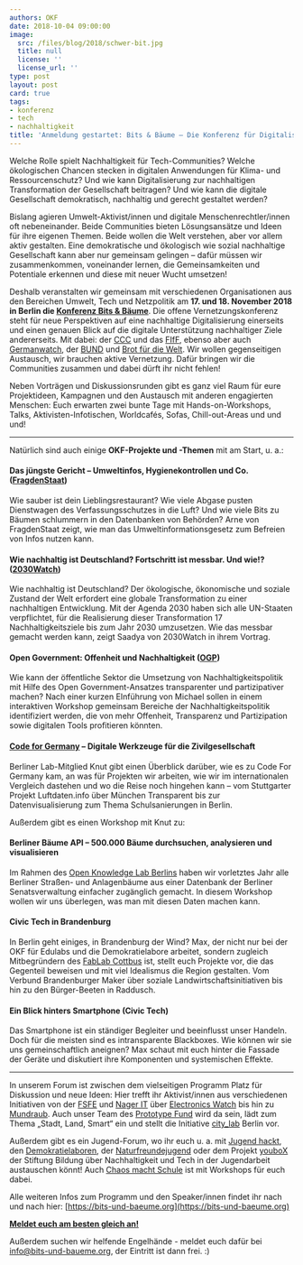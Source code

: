 ```yaml
---
authors: OKF
date: 2018-10-04 09:00:00
image:
  src: /files/blog/2018/schwer-bit.jpg
  title: null
  license: ''
  license_url: ''
type: post
layout: post
card: true
tags:
- konferenz
- tech
- nachhaltigkeit
title: 'Anmeldung gestartet: Bits & Bäume – Die Konferenz für Digitalisierung, Tech und Nachhaltigkeit'
---
```


Welche Rolle spielt Nachhaltigkeit für Tech-Communities? Welche ökologischen Chancen stecken in digitalen Anwendungen für Klima- und Ressourcenschutz? Und wie kann Digitalisierung zur nachhaltigen Transformation der Gesellschaft beitragen? Und wie kann die digitale Gesellschaft demokratisch, nachhaltig und gerecht gestaltet werden?

Bislang agieren Umwelt-Aktivist/innen und digitale Menschenrechtler/innen oft nebeneinander. Beide Communities bieten Lösungsansätze und Ideen für ihre eigenen Themen. Beide wollen die Welt verstehen, aber vor allem aktiv gestalten. Eine demokratische und ökologisch wie sozial nachhaltige Gesellschaft kann aber nur gemeinsam gelingen – dafür müssen wir zusammenkommen, voneinander lernen, die Gemeinsamkeiten und Potentiale erkennen und diese mit neuer Wucht umsetzen!

Deshalb veranstalten wir gemeinsam mit verschiedenen Organisationen aus den Bereichen Umwelt, Tech und Netzpolitik am **17. und 18. November 2018 in Berlin die [Konferenz Bits & Bäume](https://bits-und-baeume.org)**. Die offene Vernetzungskonferenz steht für neue Perspektiven auf eine nachhaltige Digitalisierung einerseits und einen genauen Blick auf die digitale Unterstützung nachhaltiger Ziele andererseits. Mit dabei: der [CCC](https://www.ccc.de/) und das [FIfF](https://www.fiff.de/), ebenso aber auch [Germanwatch](https://germanwatch.org/), der [BUND](https://www.bund.net/) und [Brot für die Welt](https://www.brot-fuer-die-welt.de/). Wir wollen gegenseitigen Austausch, wir brauchen aktive Vernetzung. Dafür bringen wir die Communities zusammen und dabei dürft ihr nicht fehlen!

Neben Vorträgen und Diskussionsrunden gibt es ganz viel Raum für eure Projektideen, Kampagnen und den Austausch mit anderen engagierten Menschen: Euch erwarten zwei bunte Tage mit Hands-on-Workshops, Talks, Aktivisten-Infotischen, Worldcafés, Sofas, Chill-out-Areas und und und!

----

Natürlich sind auch einige **OKF-Projekte und -Themen** mit am Start, u. a.:

#### Das jüngste Gericht – Umweltinfos, Hygienekontrollen und Co. ([FragdenStaat](https://fragdenstaat.de/))

Wie sauber ist dein Lieblingsrestaurant? Wie viele Abgase pusten Dienstwagen des Verfassungsschutzes in die Luft? Und wie viele Bits zu Bäumen schlummern in den Datenbanken von Behörden? Arne von FragdenStaat zeigt, wie man das Umweltinformationsgesetz zum Befreien von Infos nutzen kann.

#### Wie nachhaltig ist Deutschland? Fortschritt ist messbar. Und wie!? ([2030Watch](https://www.2030-watch.de/))

Wie nachhaltig ist Deutschland? Der ökologische, ökonomische und soziale Zustand der Welt erfordert eine globale Transformation zu einer nachhaltigen Entwicklung. Mit der Agenda 2030 haben sich alle UN-Staaten verpflichtet, für die Realisierung dieser Transformation 17 Nachhaltigkeitsziele bis zum Jahr 2030 umzusetzen. Wie das messbar gemacht werden kann, zeigt Saadya von 2030Watch in ihrem Vortrag.

#### Open Government: Offenheit und Nachhaltigkeit ([OGP](https://okfn.de/themen/offenes-regierungshandeln/))

Wie kann der öffentliche Sektor die Umsetzung von Nachhaltigkeitspolitik mit Hilfe des Open Government-Ansatzes transparenter und partizipativer machen? Nach einer kurzen EInführung von Michael sollen in einem interaktiven Workshop gemeinsam Bereiche der Nachhaltigkeitspolitik identifiziert werden, die von mehr Offenheit, Transparenz und Partizipation sowie digitalen Tools profitieren könnten.

#### [Code for Germany](https://codefor.de/) – Digitale Werkzeuge für die Zivilgesellschaft
Berliner Lab-Mitglied Knut gibt einen Überblick darüber, wie es zu Code For Germany kam, an was für Projekten wir arbeiten, wie wir im internationalen Vergleich dastehen und wo die Reise noch hingehen kann – vom Stuttgarter Projekt Luftdaten.info über München Transparent bis zur Datenvisualisierung zum Thema Schulsanierungen in Berlin.

Außerdem gibt es einen Workshop mit Knut zu: 
#### Berliner Bäume API – 500.000 Bäume durchsuchen, analysieren und visualisieren
Im Rahmen des [Open Knowledge Lab Berlins](https://codefor.de/berlin/) haben wir vorletztes Jahr alle Berliner Straßen- und Anlagenbäume aus einer Datenbank der Berliner Senatsverwaltung einfacher zugänglich gemacht. In diesem Workshop wollen wir uns überlegen, was man mit diesen Daten machen kann.

#### Civic Tech in Brandenburg
In Berlin geht einiges, in Brandenburg der Wind? Max, der nicht nur bei der OKF für Edulabs und die Demokratielabore arbeitet, sondern zugleich Mitbegründern des [FabLab Cottbus](http://blog.fablab-cottbus.de/) ist, stellt euch Projekte vor, die das Gegenteil beweisen und mit viel Idealismus die Region gestalten. Vom Verbund Brandenburger Maker über soziale Landwirtschaftsinitiativen bis hin zu den Bürger-Beeten in Raddusch. 

#### Ein Blick hinters Smartphone (Civic Tech)
Das Smartphone ist ein ständiger Begleiter und beeinflusst unser Handeln. Doch für die meisten sind es intransparente Blackboxes. Wie können wir sie uns gemeinschaftlich aneignen? Max schaut mit euch hinter die Fassade der Geräte und diskutiert ihre Komponenten und systemischen Effekte. 

----

In unserem Forum ist zwischen dem vielseitigen Programm Platz für Diskussion und neue Ideen: Hier trefft ihr Aktivist/innen aus verschiedenen Initiativen von der [FSFE](http://fsfe.org/) und [Nager IT](https://www.nager-it.de/) über [Electronics Watch](http://electronicswatch.org/de) bis hin zu [Mundraub](https://mundraub.org/). Auch unser Team des [Prototype Fund](https://prototypefund.de/) wird da sein, lädt zum Thema „Stadt, Land, Smart“ ein und stellt die Initiative [city_lab](http://citylab.berlin/) Berlin vor. 

Außerdem gibt es ein Jugend-Forum, wo ihr euch u. a. mit [Jugend hackt](https://jugendhackt.org/), den [Demokratielaboren](https://demokratielabore.de/), der [Naturfreundejugend](https://www.naturfreundejugend.de/) oder dem Projekt [youboX](https://youpan.de/) der Stiftung Bildung über Nachhaltigkeit und Tech in der Jugendarbeit austauschen könnt! Auch [Chaos macht Schule](https://www.ccc.de/schule) ist mit Workshops für euch dabei.

Alle weiteren Infos zum Programm und den Speaker/innen findet ihr nach und nach hier: [https://bits-und-baeume.org](https://bits-und-baeume.org)

**[Meldet euch am besten gleich an!](https://pretix.eu/bits-und-baeume/171811/)** 

Außerdem suchen wir helfende Engelhände - meldet euch dafür bei [info@bits-und-baueme.org](mailto:info@bits-und-baueme.org), der Eintritt ist dann frei. :)